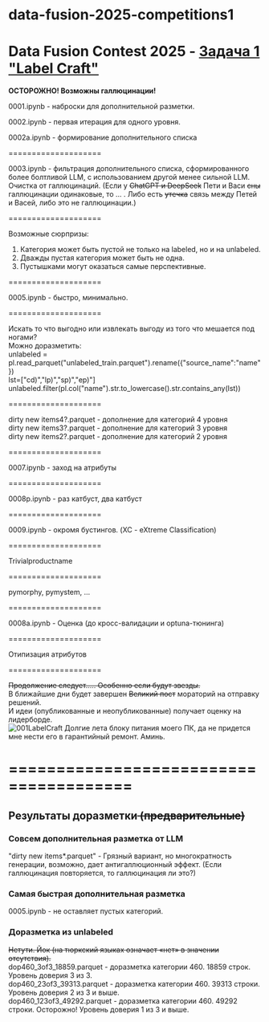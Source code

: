 # data-fusion-2025-competitions1
Data Fusion Contest 2025 - <a href='https://ods.ai/competitions/data-fusion2025-labelcraft' target='_blank'>Задача 1 "Label Craft"</a>
====================================

<b>ОСТОРОЖНО! Возможны галлюцинации!</b>

0001.ipynb - наброски для дополнительной разметки.

0002.ipynb - первая итерация для одного уровня. 

0002a.ipynb - формирование дополнительного списка

====================

0003.ipynb - фильтрация дополнительного списка, сформированного более болтливой LLM, с использованием другой менее сильной LLM. 
Очистка от галлюцинаций.  (Если у <del>ChatGPT и DeepSeek</del> Пети и Васи <del>сны</del> галлюцинации одинаковые, то … . Либо есть <del>утечка</del> связь между Петей и Васей, либо это не галлюцинации.)

====================

Возможные сюрпризы:
1) Категория может быть пустой не только на labeled, но и на unlabeled.
2) Дважды пустая категория может быть не одна.
3) Пустышками могут оказаться самые перспективные.

====================

0005.ipynb - быстро, минимально.  

====================

Искать то что выгодно или извлекать выгоду из того что мешается под ногами?<br>
Можно доразметить: <br>
unlabeled = pl.read_parquet("unlabeled_train.parquet").rename({"source_name":"name"})<br>
lst=["cd)","lp)","sp)","ep)"]<br>
unlabeled.filter(pl.col("name").str.to_lowercase().str.contains_any(lst))

====================

dirty new items4?.parquet - дополнение для категорий 4 уровня<br>
dirty new items3?.parquet - дополнение для категорий 3 уровня<br>
dirty new items2?.parquet - дополнение для категорий 2 уровня<br>

====================

0007.ipynb - заход на атрибуты

====================

0008p.ipynb - раз катбуст, два катбуст

====================

0009.ipynb - окромя бустингов. (XC - eXtreme Classification)

====================

Trivialproductname

====================

pymorphy, pymystem, ... 

====================

0008a.ipynb - Оценка (до кросс-валидации и optuna-тюнинга)

====================

Отипизация атрибутов

====================

<del>Продолжение следует..... Особенно если будут звезды.</del><br>
В ближайшие дни будет завершен <del>Великий пост</del> мораторий на отправку решений.<br>
И идеи (опубликованные и неопубликованные) получает оценку на лидерборде.<br>
![001LabelCraft](https://github.com/user-attachments/assets/2f62be29-f816-4cbd-ad5a-7f3953da5a39)
Долгие лета блоку питания моего ПК, да не придется мне нести его в гарантийный ремонт. Аминь.

=======================================
=======================================
<h2>Результаты доразметки<del> (предварительные)</del></h2>

<h3>Совсем дополнительная разметка от LLM</h3>
"dirty new items*.parquet" - Грязный вариант, но многократность генерации, возможно, дает антигаллюционный эффект. (Если галлюцинация повторяется, то галлюцинация ли это?)

<h3>Самая быстрая дополнительная разметка</h3>
0005.ipynb - не оставляет пустых категорий. 

<h3>Доразметка из unlabeled</h3>
<del>Нетути. Йок (на тюркский языках означает «нет» в значении отсутствия).</del><br>
dop460_3of3_18859.parquet - доразметка категории 460. 18859 строк. Уровень доверия 3 из 3.<br>
dop460_23of3_39313.parquet - доразметка категории 460. 39313 строки. Уровень доверия 2 из 3 и выше.<br>
dop460_123of3_49292.parquet - доразметка категории 460. 49292 строки. Осторожно! Уровень доверия 1 из 3 и выше.<br>
